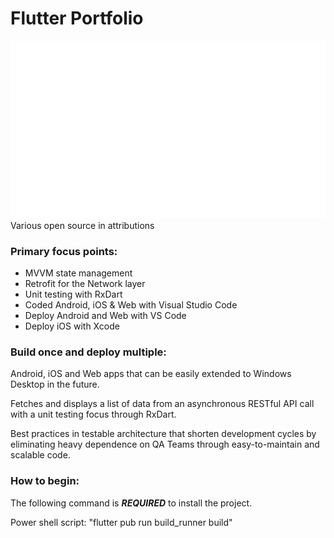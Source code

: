 # Flutter Portfolio

![Demo Animation](https://github.com/jmcusac/CuSoft-Flutter-Portfolio/blob/main/graphics/Flutter-Animation.gif?raw=true)
Various open source in attributions
  
### Primary focus points:

* MVVM state management
* Retrofit for the Network layer
* Unit testing with RxDart
* Coded Android, iOS & Web with Visual Studio Code
* Deploy Android and Web with VS Code 
* Deploy iOS with Xcode
  
### Build once and deploy multiple:

Android, iOS and Web apps that can be easily extended to Windows Desktop in the future.

Fetches and displays a list of data from an asynchronous RESTful API call with a unit testing focus through RxDart.

Best practices in testable architecture that shorten development cycles by eliminating heavy dependence on QA Teams through easy-to-maintain and scalable code.

### How to begin:

The following command is **_REQUIRED_** to install the project.

Power shell script: "flutter pub run build_runner build"
